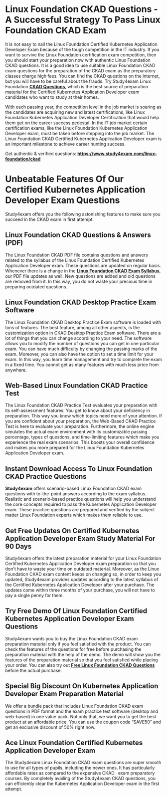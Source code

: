 <h1><strong>Linux Foundation CKAD Questions - A Successful Strategy To Pass Linux Foundation CKAD Exam</strong></h1>

<p>It is not easy to nail the Linux Foundation Certified Kubernetes Application Developer Exam because of the tough competition in the IT industry. If you want to survive the Linux Foundation certification exam competition, then you should start your preparation now with authentic Linux Foundation CKAD questions. It is a good idea to use suitable Linux Foundation CKAD exam questions for the preparation of the CKAD exam as the preparatory classes charge high fees. You can find the CKAD questions on the internet, but you will have to be careful about the frauds. Try Study4exam Linux Foundation <a href="https://www.study4exam.com/linux-foundation/info/ckad"><strong>CKAD Questions</strong></a>, which is the best source of preparation material for the Certified Kubernetes Application Developer exam candidates who want to study at their homes.</p>

<p>With each passing year, the competition level in the job market is soaring as the candidates are acquiring new and latest certifications, like Linux Foundation Kubernetes Application Developer Certification that would help them get on the career success pedestal. In the IT job market certain certification exams, like the Linux Foundation Kubernetes Application Developer exam, must be taken before stepping into the job market. The Linux Foundation CKAD Certified Kubernetes Application Developer exam is an important milestone to achieve career hunting success.</p>

<p>Get authentic & verified questions: <strong><a href="http://https://www.study4exam.com/linux-foundation/ckad">https://www.study4exam.com/linux-foundation/ckad</a></strong></p>

<h1><strong>Unbeatable Features Of Our Certified Kubernetes Application Developer Exam Questions</strong></h1>

<p>Study4exam offers you the following astonishing features to make sure you succeed in the CKAD exam in first attempt.</p>

<h2><strong>Linux Foundation CKAD Questions & Answers (PDF)</strong></h2>

<p>The Linux Foundation CKAD PDF file contains questions and answers related to the syllabus of the Linux Foundation Certified Kubernetes Application Developer exam. These questions are updated on regular basis. Whenever there is a change in the <a href="https://www.study4exam.com/linux-foundation/syllabus/ckad"><strong>Linux Foundation CKAD Exam Syllabus</strong></a>, our PDF file updates as well. New questions are added and old questions are removed from it. In this way, you do not waste your precious time in preparing outdated questions.</p>

<h2><strong>Linux Foundation CKAD Desktop Practice Exam Software</strong></h2>

<p>The Linux Foundation CKAD Desktop Practice Exam software is loaded with tons of features. The best feature, among all other aspects, is the customization option in CKAD Desktop Practice Exam software. There are a lot of things that you can change according to your need. The software allows you to modify the number of questions you can get in one particular exam. You can have much difficulty by changing the passing marks of the exam. Moreover, you can also have the option to set a time limit for your exam. In this way, you learn time management and try to complete the exam in a fixed time. You cannot get as many features with much less price from anywhere.</p>

<h2><strong>Web-Based Linux Foundation CKAD Practice Test</strong></h2>

<p>The Linux Foundation CKAD Practice Test evaluates your preparation with its self-assessment features. You get to know about your deficiency in preparation. This way you know which topics need more of your attention. If you are confident about your preparation, the Web-Based CKAD Practice Test is here to evaluate your preparation. Furthermore, the online engine simulates the actual exam environment with its customizable passing percentage, types of questions, and time-limiting features which make you experience the real exam scenarios. This boosts your overall confidence and makes you more prepared for the Linux Foundation Kubernetes Application Developer exam.</p>

<h2><strong>Instant Download Access To Linux Foundation CKAD Practice Questions</strong></h2>

<p><strong>Study4exam</strong> offers scenario-based Linux Foundation CKAD exam questions with to-the-point answers according to the exam syllabus. Realistic and scenario-based practice questions will help you understand the core concepts required to pass the Kubernetes Application Developer exam. These practice questions are prepared and verified by the subject matter Linux Foundation experts which makes them reliable to use.</p>

<h2><strong>Get Free Updates On Certified Kubernetes Application Developer Exam Study Material For 90 Days</strong></h2>

<p>Study4exam offers the latest preparation material for your Linux Foundation Certified Kubernetes Application Developer exam preparation so that you don't have to waste your time on outdated material. Moreover, as the Linux Foundation CKAD exam content keeps on changing so, in order to keep you updated, Study4exam provides updates according to the latest syllabus of the Certified Kubernetes Application Developer after your purchase. The updates come within three months of your purchase, you will not have to pay a single penny for them.</p>

<h2><strong>Try Free Demo Of Linux Foundation Certified Kubernetes Application Developer Exam Questions</strong></h2>

<p>Study4exam wants you to buy the Linux Foundation CKAD exam preparation material only if you feel satisfied with the product. You can check the features of the questions for free before purchasing the preparation material with the help of the demo. The demo will show you the features of the preparation material so that you feel satisfied while placing your order. You can also try out <a href="https://www.study4exam.com/linux-foundation/free-ckad-questions"><strong>Free Linux Foundation CKAD Questions</strong></a> before the actual purchase.</p>

<h2><strong>Special Big Discount On Kubernetes Application Developer Exam Preparation Material</strong></h2>

<p>We offer a bundle pack that includes Linux Foundation CKAD exam questions in PDF format and the exam practice test software (desktop and web-based) in one value pack. Not only that, we want you to get the best product at an affordable price. You can use the coupon code “SAVE50” and get an exclusive discount of 50% right now.</p>

<h2><strong>Ace Linux Foundation Certified Kubernetes Application Developer Exam</strong></h2>

<p>The Study4exam Linux Foundation CKAD exam questions are super smooth to use for all types of pupils, including the newer ones. It has particularly affordable rates as compared to the expensive CKAD   exam preparatory courses. By completely availing of the Study4exam CKAD questions, you can efficiently clear the Kubernetes Application Developer exam in the first attempt.<br />
 </p>

